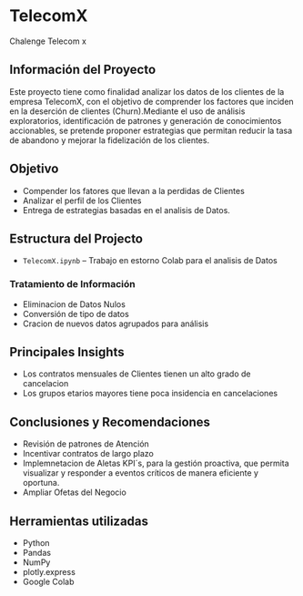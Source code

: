 # TelecomX
Chalenge Telecom x
<h2>  Información del Proyecto </h2>
Este proyecto tiene como finalidad analizar los datos de los clientes de la empresa TelecomX, con el objetivo de comprender los factores que inciden en la deserción de clientes (Churn).Mediante el uso de análisis exploratorios, identificación de patrones y generación de conocimientos accionables, se pretende proponer estrategias que permitan reducir la tasa de abandono y mejorar la fidelización de los clientes.

<h2>  Objetivo </h2>

- Compender los fatores que llevan a la perdidas de Clientes
- Analizar el perfil de los Clientes
- Entrega de estrategias basadas en el analisis de Datos.

<h2> Estructura del Projecto </h2>

- `TelecomX.ipynb` – Trabajo en estorno Colab para el analisis de Datos


<h3>  Tratamiento de Información </h3>

- Eliminacion de Datos Nulos
- Conversión de tipo de datos
- Cracion de nuevos datos agrupados para análisis
  

<h2>  Principales Insights </h2>

- Los contratos mensuales de Clientes tienen un alto grado de cancelacion
- Los grupos etarios mayores tiene poca insidencia en cancelaciones

<h2> Conclusiones y Recomendaciones </h2>

- Revisión de patrones de Atención
- Incentivar contratos de largo plazo
- Implemnetacion de Aletas KPI´s, para la gestión proactiva, que permita visualizar y responder a eventos críticos de manera eficiente y oportuna.
- Ampliar Ofetas del Negocio

<h2>  Herramientas utilizadas </h2>

- Python
- Pandas
- NumPy
- plotly.express
- Google Colab
